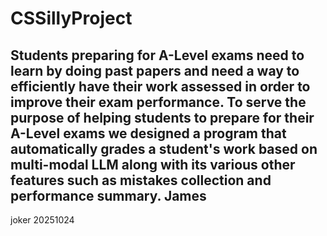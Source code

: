 # CSSillyProject
Students preparing for A-Level exams need to learn by doing past papers and need a way to efficiently have their work assessed in order to improve their exam performance. To serve the purpose of helping students to prepare for their A-Level exams we designed a program that automatically grades a student's work based on multi-modal LLM along with its various other features such as mistakes collection and performance summary.
James
---
joker
20251024
